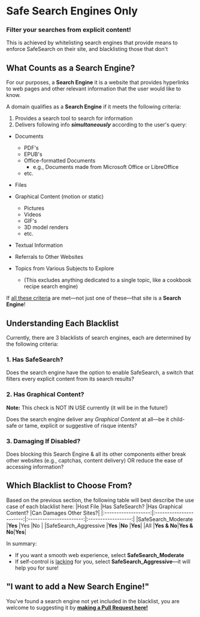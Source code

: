 # Safe Search Engines Only

### Filter your searches from explicit content!

This is achieved by whitelisting search engines that provide means to enforce SafeSearch on their site, and blacklisting those that don't

## What Counts as a Search Engine?

For our purposes, a <strong>Search Engine</strong> it is a website that provides hyperlinks to web pages and other relevant information that the user would like to know.

A domain qualifies as a <strong>Search Engine</strong> if it meets the following criteria:

1. Provides a search tool to search for information
2. Delivers following info **_simultaneously_** according to the user's query:

- Documents

  - PDF's
  - EPUB's
  - Office-formatted Documents
    - e.g., Documents made from Microsoft Office or LibreOffice
  - etc.

- Files
- Graphical Content (motion or static)
  - Pictures
  - Videos
  - GIF's
  - 3D model renders
  - etc.
- Textual Information
- Referrals to Other Websites
- Topics from Various Subjects to Explore
  - (This excludes anything dedicated to a single topic, like a cookbook recipe search engine)

If <u>all these criteria</u> are met—not just one of these—that site is a <strong>Search Engine</strong>!

## Understanding Each Blacklist

Currently, there are 3 blacklists of search engines, each are determined by the following criteria:

### 1. Has SafeSearch?

Does the search engine have the option to enable SafeSearch, a switch that filters every explicit content from its search results?

### 2. Has Graphical Content?

<strong>Note:</strong> This check is NOT IN USE currently (it will be in the future!)

Does the search engine deliver any _Graphical Content_ at all—be it child-safe or tame, explicit or suggestive of risque intents?

### 3. Damaging If Disabled?

Does blocking this Search Engine & all its other components either break other websites (e.g., captchas, content delivery) OR reduce the ease of accessing information?

## Which Blacklist to Choose From?

Based on the previous section, the following table will best describe the use case of each blacklist here:
|Host File |Has SafeSearch? |Has Graphical Content? |Can Damages Other Sites?|
|:-------------------:|:-----------------------:|:-----------------------:|:------------------:|
|SafeSearch_Moderate |<strong>Yes</strong> |Yes |No |
|SafeSearch_Aggressive |<strong>Yes</strong> |<strong>No</strong> |<strong>Yes</strong>|
|All |<strong>Yes & No</strong>|<strong>Yes & No</strong>|<strong>Yes</strong>|

In summary:

- If you want a smooth web experience, select <strong>SafeSearch_Moderate</strong>
- If self-control is <u>lacking</u> for you, select <strong>SafeSearch_Aggressive</strong>—it will help you for sure!

## "I want to add a New Search Engine!"

You've found a search engine not yet included in the blacklist, you are welcome to suggesting it by **[making a Pull Request here!](https://github.com/ryanbarillosofficial/hosts/pulls)**
